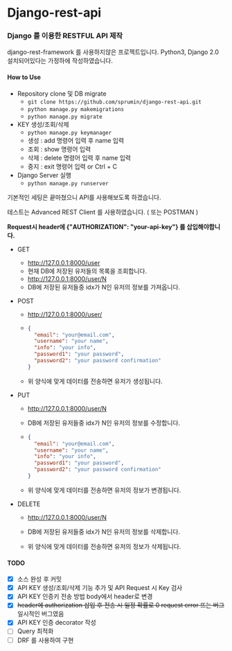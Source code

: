 # Django-rest-api

### Django 를 이용한 RESTFUL API 제작

django-rest-framework 를 사용하지않은 프로젝트입니다. 
Python3, Django 2.0  설치되어있다는 가정하에 작성하였습니다.



#### How to Use

- Repository clone 및 DB migrate
  - `git clone https://github.com/sprumin/django-rest-api.git` 
  - `python manage.py makemigrations`
  - `python manage.py migrate`
- KEY 생성/조회/삭제
  - `python manage.py keymanager`
  - 생성 : add 명령어 입력 후 name 입력
  - 조회 : show 명령어 입력
  - 삭제 : delete 명령어 입력 후 name 입력
  - 중지 : exit 명령어 입력 or Ctrl + C
- Django Server 실행
  - `python manage.py runserver`



기본적인 세팅은 끝마쳤으니 API를 사용해보도록 하겠습니다.

테스트는 Advanced REST Client 를 사용하였습니다. ( 또는 POSTMAN )

**Request시 header에 {"AUTHORIZATION": "your-api-key"} 를 삽입해야합니다.**

- GET

  - http://127.0.0.1:8000/user
  - 현재 DB에 저장된 유저들의 목록을 조회합니다.
  - http://127.0.0.1:8000/user/N
  - DB에 저장된 유저들중 idx가 N인 유저의 정보를 가져옵니다.

- POST

  - http://127.0.0.1:8000/user/

  - ```json
    {
      "email": "your@email.com",
      "username": "your name",
      "info": "your info",
      "password1": "your password",
      "password2": "your password confirmation"
    }
    ```

  - 위 양식에 맞게 데이터를 전송하면 유저가 생성됩니다.

- PUT

  - http://127.0.0.1:8000/user/N

  - DB에 저장된 유저들중 idx가 N인 유저의 정보를 수정합니다.

  - ```json
    {
      "email": "your@email.com",
      "username": "your name",
      "info": "your info",
      "password1": "your password",
      "password2": "your password confirmation"
    }
    ```

  - 위 양식에 맞게 데이터를 전송하면 유저의 정보가 변경됩니다.

- DELETE

  - http://127.0.0.1:8000/user/N

  - DB에 저장된 유저들중 idx가 N인 유저의 정보를 삭제합니다.

  - 위 양식에 맞게 데이터를 전송하면 유저의 정보가 삭제됩니다.



#### TODO

- [x] 소스 완성 후 커밋
- [x] API KEY 생성/조회/삭제 기능 추가 및 API Request 시 Key 검사
- [x] API KEY 인증키 전송 방법 body에서 header로 변경
- [x] ~~header에 authorization 삽입 후 전송 시 일정 확률로 0 request error 뜨는 버그~~ 일시적인 버그였음
- [x] API KEY 인증 decorator 작성
- [ ] Query 최적화
- [ ] DRF 를 사용하여 구현
